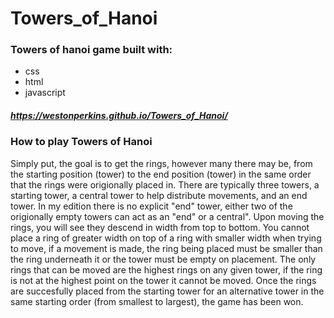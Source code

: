 # Towers_of_Hanoi
### Towers of hanoi game built with:
- css
- html 
- javascript 

##### https://westonperkins.github.io/Towers_of_Hanoi/

### How to play Towers of Hanoi
Simply put, the goal is to get the rings, however many there may be, from the starting position (tower) to the end position (tower) in the same order that the rings were origionally placed in. There are typically three towers, a starting tower, a central tower to help distribute movements, and an end tower. In my edition there is no explicit "end" tower, either two of the origionally empty towers can act as an "end" or a central". Upon moving the rings, you will see they descend in width from top to bottom. You cannot place a ring of greater width on top of a ring with smaller width when trying to move, if a movement is made, the ring being placed must be smaller than the ring underneath it or the tower must be empty on placement. The only rings that can be moved are the highest rings on any given tower, if the ring is not at the highest point on the tower it cannot be moved. Once the rings are succesfully placed from the starting tower for an alternative tower in the same starting order (from smallest to largest), the game has been won. 
